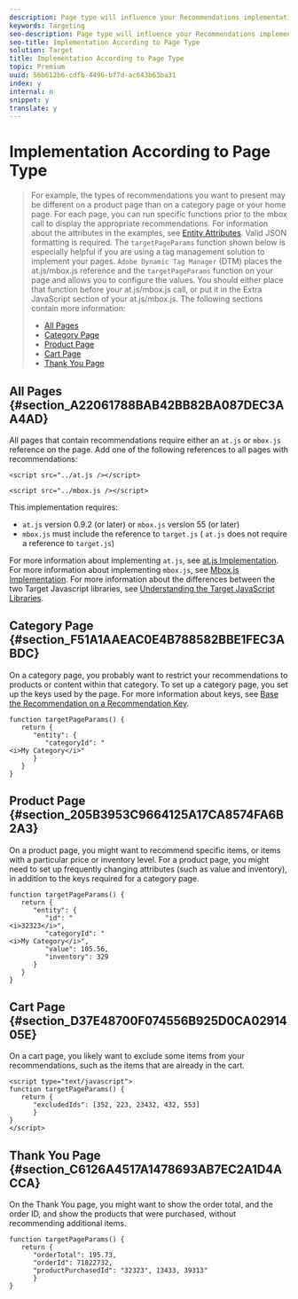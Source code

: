 ```yaml
---
description: Page type will influence your Recommendations implementation.
keywords: Targeting
seo-description: Page type will influence your Recommendations implementation.
seo-title: Implementation According to Page Type
solution: Target
title: Implementation According to Page Type
topic: Premium
uuid: 56b612b6-cdfb-4496-bf7d-ac643b63ba31
index: y
internal: n
snippet: y
translate: y
---
```


# Implementation According to Page Type


>For example, the types of recommendations you want to present may be different on a product page than on a category page or your home page. For each page, you can run specific functions prior to the mbox call to display the appropriate recommendations.
>For information about the attributes in the examples, see [Entity Attributes](r_entity_attributes.md#reference_3BCC1383FB3F44F4A2120BB36270387F). 
>Valid JSON formatting is required.
>The `targetPageParams` function shown below is especially helpful if you are using a tag management solution to implement your pages. `Adobe Dynamic Tag Manager` (DTM) places the at.js/mbox.js reference and the `targetPageParams` function on your page and allows you to configure the values. You should either place that function before your at.js/mbox.js call, or put it in the Extra JavaScript section of your at.js/mbox.js. 
>The following sections contain more information:
>
>* [All Pages](r_implementation_page_type.md#section_A22061788BAB42BB82BA087DEC3AA4AD)
>* [Category Page](r_implementation_page_type.md#section_F51A1AAEAC0E4B788582BBE1FEC3ABDC)
>* [Product Page](r_implementation_page_type.md#section_205B3953C9664125A17CA8574FA6B2A3)
>* [Cart Page](r_implementation_page_type.md#section_D37E48700F074556B925D0CA0291405E)
>* [Thank You Page](r_implementation_page_type.md#section_C6126A4517A1478693AB7EC2A1D4ACCA)


## All Pages {#section_A22061788BAB42BB82BA087DEC3AA4AD}

All pages that contain recommendations require either an `at.js` or `mbox.js` reference on the page. Add one of the following references to all pages with recommendations: 

```
<script src="../at.js /></script>
```


```
<script src="../mbox.js /></script>
```

This implementation requires:

* `at.js` version 0.9.2 (or later) or `mbox.js` version 55 (or later)
* `mbox.js` must include the reference to `target.js` ( `at.js` does not require a reference to `target.js`)

For more information about implementing `at.js`, see [at.js Implementation](c_target-atjs-implementation.md#concept_8AC8D169E02944B1A547A0CAD97EAC17). 
For more information about implementing `mbox.js`, see [Mbox.js Implementation](t_mbox_download.md#task_4EAE26BB84FD4E1D858F411AEDF4B420). 
For more information about the differences between the two Target Javascript libraries, see [Understanding the Target JavaScript Libraries](c_target-implement.md#concept_60B748DE4293488F917E8F1FA4C7E9EB). 

## Category Page {#section_F51A1AAEAC0E4B788582BBE1FEC3ABDC}

On a category page, you probably want to restrict your recommendations to products or content within that category. To set up a category page, you set up the keys used by the page. For more information about keys, see [Base the Recommendation on a Recommendation Key](t_rec_key_recs.md#task_2B0ED54AFBF64C56916B6E1F4DC0DC3B). 

```
function targetPageParams() {
   return {
      "entity": {
         "categoryId": "
<i>My Category</i>"
      }
   }
}
```


## Product Page {#section_205B3953C9664125A17CA8574FA6B2A3}

On a product page, you might want to recommend specific items, or items with a particular price or inventory level. For a product page, you might need to set up frequently changing attributes (such as value and inventory), in addition to the keys required for a category page.

```
function targetPageParams() {
   return {
      "entity": {
         "id": "
<i>32323</i>",
         "categoryId": "
<i>My Category</i>",
         "value": 105.56,
         "inventory": 329
      }
   }
}
```


## Cart Page {#section_D37E48700F074556B925D0CA0291405E}

On a cart page, you likely want to exclude some items from your recommendations, such as the items that are already in the cart.

```
<script type="text/javascript">
function targetPageParams() {
   return {
      "excludedIds": [352, 223, 23432, 432, 553]
      }
}
</script>
```


## Thank You Page {#section_C6126A4517A1478693AB7EC2A1D4ACCA}

On the Thank You page, you might want to show the order total, and the order ID, and show the products that were purchased, without recommending additional items.

```
function targetPageParams() {
   return {
      "orderTotal": 195.73,
      "orderId": 71822732,
      "productPurchasedId": "32323", 13433, 39313"
      }
} 
```

